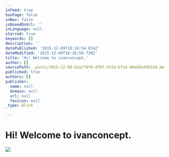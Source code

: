 ```yaml
---
inFeed: true
hasPage: false
inNav: false
isBasedOnUrl: ''
inLanguage: null
starred: true
keywords: []
description: ''
datePublished: '2015-12-09T18:16:54.834Z'
dateModified: '2015-12-09T18:16:50.738Z'
title: 'Hi! Welcome to ivanconcept.'
author: []
sourcePath: _posts/2015-12-09-b2a774f0-d76f-4f2d-bf14-88ed5ed96319.md
published: true
authors: []
publisher:
  name: null
  domain: null
  url: null
  favicon: null
_type: Blurb

---
```

# Hi! Welcome to ivanconcept.
![](https://the-grid-user-content.s3-us-west-2.amazonaws.com/094168f9-9fd7-49ad-b8e6-8c1d1e7234cf.jpg)